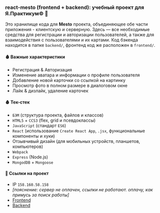 ### react-mesto (frontend + backend): учебный проект для Я.Практикум© 🎒
Это хранилище кода для **Mesto** проекта, объединяющее обе части приложения - клиентскую и серверную. Здесь — все необходимые средства для регистрации и авторизации пользователей, а также для взаимодействия с пользователями и их картами. Код бэкенда находится в папке `backend/`, фронтенд код же расположен в `frontend/`.

#### 🩸 Важные характеристики
- Регистрация & Авторизация
- Изменение аватара и информации о профиле пользователя
- Добавление новой карточки со ссылкой на картинку
- Просмотр фото в полном размере в диалоговом окне
- Лайк & дизлайк, удаление карточек

#### 🩸 Тек-стек
- `БЭМ` (структура проекта, файлов и классов)
- `HTML5` + `CCS3` (flex, grid и псевдоклассы)
- `JavaScript` (стандарт `ES6`)
- `React` (использование `Create React App`, `.jsx`, функциональные компоненты и хуки)
- Отзывчивый дизайн (для мобильных устройств, планшетов, компьютеров)
- `Webpack`
- `Express` (Node.js)
- `MongodDB` + `Mongoose`

#### 🔮 Ссылки на проект
- IP `158.160.58.158` 
- *[пояснение: сервер не оплачен, ссылки не работают. оплачу, как примусь за поиск работы]*
- [Frontend](https://mesto-project.students.nomoredomains.work)
- [Backend](https://api.mestoprj.students.nomoredomains.work)
